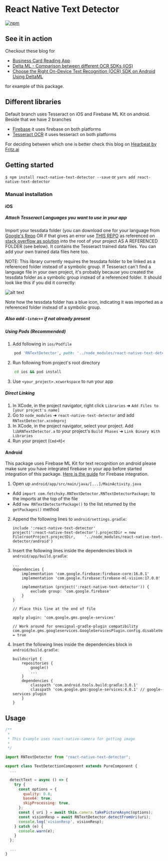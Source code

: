 # React Native Text Detector

[![npm](https://img.shields.io/npm/dm/react-native-text-detector.svg)](https://www.npmjs.com/package/react-native-text-detector)


## See it in action
Checkout these blog for 
- [Business Card Reading App](https://heartbeat.fritz.ai/building-text-detection-apps-for-ios-and-android-using-react-native-42fe3c7e339) 
- [Delta ML - Comparison between different OCR SDKs (iOS)](https://heartbeat.fritz.ai/comparing-on-device-text-recognition-ocr-sdks-24f8a0423461)
- [Choose the Right On-Device Text Recognition (OCR) SDK on Android Using DeltaML](https://heartbeat.fritz.ai/https-heartbeat-fritz-ai-choose-the-right-on-device-text-recognition-sdk-on-android-using-deltaml-9b4b3e409b6e)

for example of this package.

## Different libraries
Default branch uses Tesseract on iOS and Firebase ML Kit on android. Beside that we have 2 branches

- [Firebase](https://github.com/zsajjad/react-native-text-detector/tree/firebase) it uses firebase on both platforms
- [Tesseract OCR](https://github.com/zsajjad/react-native-text-detector/tree/tesseract) it uses tesseract on both platforms

For deciding between which one is better check this blog on [Hearbeat by Fritz.ai](https://heartbeat.fritz.ai/comparing-on-device-text-recognition-ocr-sdks-24f8a0423461)

## Getting started

`$ npm install react-native-text-detector --save` or `yarn add react-native-text-detector`

### Manual installation

#### iOS

##### Attach Tesseract Languages you want to use in your app 

Import your tessdata folder (you can download one for your language from [Google's Repo](https://code.google.com/p/tesseract-ocr/downloads/list) OR if that gives an error use [THIS REPO](https://github.com/tesseract-ocr/tessdata/tree/bf82613055ebc6e63d9e3b438a5c234bfd638c93) as referenced on [stack overflow as solution](https://stackoverflow.com/questions/41131083/tesseract-traineddata-not-working-in-swift-3-0-project-using-version-4-0/41168236#41168236) into the root of your project AS A REFERENCED FOLDER (see below). It contains the Tesseract trained data files. You can add your own trained data files here too.

NOTE: This library currently requires the tessdata folder to be linked as a referenced folder instead of a symbolic group. If Tesseract can't find a language file in your own project, it's probably because you created the tessdata folder as a symbolic group instead of a referenced folder. It should look like this if you did it correctly:

![alt text](https://cloud.githubusercontent.com/assets/817753/4598582/aeba675c-50ba-11e4-8d14-c7af9336b965.png "guide")

Note how the tessdata folder has a blue icon, indicating it was imported as a referenced folder instead of a symbolic group.

##### Also add `-lstdc++` if not already present

##### Using Pods (Recommended)
1. Add following in `ios/Podfile` 
```ruby
    pod 'RNTextDetector', path: '../node_modules/react-native-text-detector/ios'
```
2. Run following from project's root directory
```bash
    cd ios && pod install
```
3. Use `<your_project>.xcworkspace` to run your app

##### Direct Linking
1.  In XCode, in the project navigator, right click `Libraries` ➜ `Add Files to [your project's name]`
2.  Go to `node_modules` ➜ `react-native-text-detector` and add `RNTextDetector.xcodeproj`
3.  In XCode, in the project navigator, select your project. Add `libRNTextDetector.a` to your project's `Build Phases` ➜ `Link Binary With Libraries`
4.  Run your project (`Cmd+R`)<

#### Android

This package uses Firebase ML Kit for text recognition on android please make sure you have integrated firebase in your app before started integration of this package. [Here is the guide](https://firebase.google.com/docs/android/setup) for Firebase integration.

1.  Open up `android/app/src/main/java/[...]/MainActivity.java`

- Add `import com.fetchsky.RNTextDetector.RNTextDetectorPackage;` to the imports at the top of the file
- Add `new RNTextDetectorPackage()` to the list returned by the `getPackages()` method

2.  Append the following lines to `android/settings.gradle`:
    ```
    include ':react-native-text-detector'
    project(':react-native-text-detector').projectDir = new File(rootProject.projectDir, 	'../node_modules/react-native-text-detector/android')
    ```
3.  Insert the following lines inside the dependencies block in `android/app/build.gradle`:

    ```
    ...
    dependencies {
        implementation 'com.google.firebase:firebase-core:16.0.1'
        implementation 'com.google.firebase:firebase-ml-vision:17.0.0'

        implementation (project(':react-native-text-detector')) {
            exclude group: 'com.google.firebase'
        }
    }

    // Place this line at the end of file

    apply plugin: 'com.google.gms.google-services'

    // Work around for onesignal-gradle-plugin compatibility
    com.google.gms.googleservices.GoogleServicesPlugin.config.disableVersionCheck = true
    ```

4.  Insert the following lines inside the dependencies block in `android/build.gradle`:

    ```
    buildscript {
        repositories {
            google()
            ...
        }
        dependencies {
            classpath 'com.android.tools.build:gradle:3.0.1'
            classpath 'com.google.gms:google-services:4.0.1' // google-services plugin
        }
    }
    ```

## Usage

```javascript
/**
 *
 * This Example uses react-native-camera for getting image
 *
 */

import RNTextDetector from "react-native-text-detector";

export class TextDetectionComponent extends PureComponent {
  ...

  detectText = async () => {
    try {
      const options = {
        quality: 0.8,
        base64: true,
        skipProcessing: true,
      };
      const { uri } = await this.camera.takePictureAsync(options);
      const visionResp = await RNTextDetector.detectFromUri(uri);
      console.log('visionResp', visionResp);
    } catch (e) {
      console.warn(e);
    }
  };

  ...
}
```
